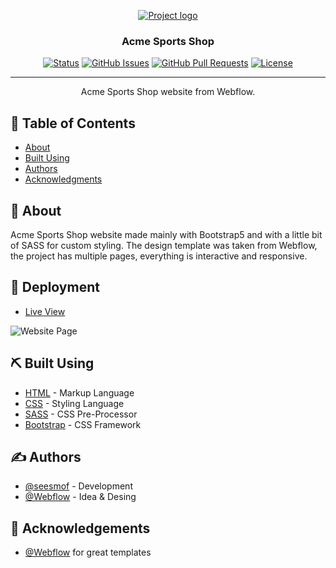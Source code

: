 <p align="center">
  <a href="" rel="noopener">
 <img src="https://miro.medium.com/max/1068/1*6ske8WnmamYRCuSXZH7YoA.jpeg" alt="Project logo"></a>
</p>

<h3 align="center">Acme Sports Shop</h3>

<div align="center">

[![Status](https://img.shields.io/badge/status-active-success.svg)]()
[![GitHub Issues](https://img.shields.io/github/issues/seesmof/The-Documentation-Compendium.svg)](https://github.com/seesmof/webflow-acme/issues)
[![GitHub Pull Requests](https://img.shields.io/github/issues-pr/seesmof/The-Documentation-Compendium.svg)](https://github.com/seesmof/webflow-acme/pulls)
[![License](https://img.shields.io/badge/license-MIT-blue.svg)](./LICENSE)

</div>

---

<p align="center"> Acme Sports Shop website from Webflow.
    <br>
</p>

## 📝 Table of Contents

- [About](#about)
- [Built Using](#built_using)
- [Authors](#authors)
- [Acknowledgments](#acknowledgement)

## 🧐 About <a name = "about"></a>

Acme Sports Shop website made mainly with Bootstrap5 and with a little bit of SASS for custom styling. The design template was taken from Webflow, the project has multiple pages, everything is interactive and responsive.

## 🚀 Deployment <a name = "deployment"></a>

- [Live View](https://seesmof.github.io/webflow-acme/)

![Website Page](./img/ACME-seesmof.png)

## ⛏️ Built Using <a name = "built_using"></a>

- [HTML](https://www.w3.org/html/) - Markup Language
- [CSS](https://www.w3schools.com/css/) - Styling Language
- [SASS](https://sass-lang.com/) - CSS Pre-Processor
- [Bootstrap](https://getbootstrap.com/) - CSS Framework

## ✍️ Authors <a name = "authors"></a>

- [@seesmof](https://github.com/seesmof) - Development
- [@Webflow](https://webflow.com/templates/free-website-templates) - Idea & Desing

## 🎉 Acknowledgements <a name = "acknowledgement"></a>

- [@Webflow](https://webflow.com/templates/free-website-templates) for great templates
